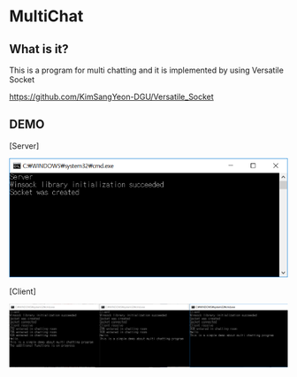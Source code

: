 # MultiChat
## What is it?
This is a program for multi chatting and it is implemented by using Versatile Socket 

https://github.com/KimSangYeon-DGU/Versatile_Socket

## DEMO
[Server]
<p align="center">
	<img src="docs/Server_demo.PNG">
</p>

[Client]
<p align="center">
	<img src="docs/Client_demo.PNG">
</p>
